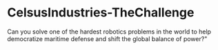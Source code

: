 # CelsusIndustries-TheChallenge
Can you solve one of the hardest robotics problems in the world to help democratize maritime defense and shift the global balance of power?"
